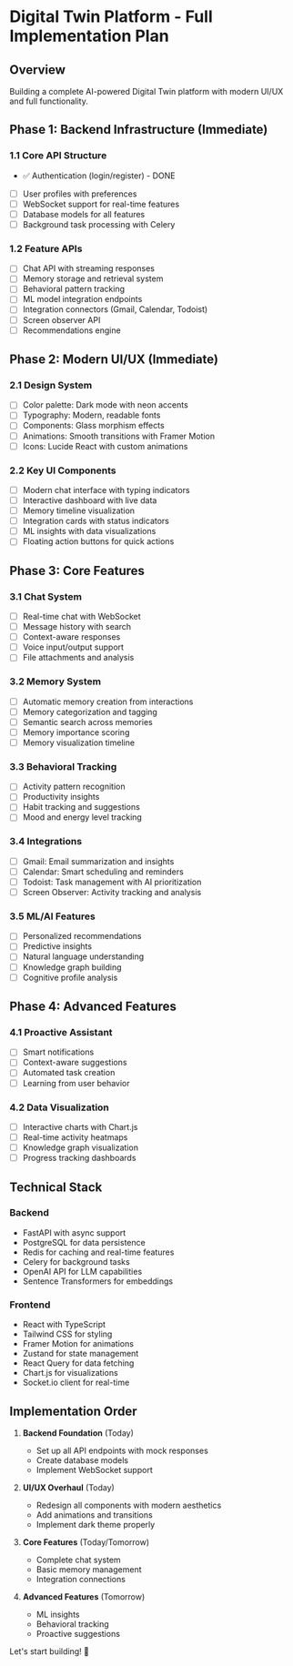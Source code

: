 # Digital Twin Platform - Full Implementation Plan

## Overview
Building a complete AI-powered Digital Twin platform with modern UI/UX and full functionality.

## Phase 1: Backend Infrastructure (Immediate)

### 1.1 Core API Structure
- ✅ Authentication (login/register) - DONE
- [ ] User profiles with preferences
- [ ] WebSocket support for real-time features
- [ ] Database models for all features
- [ ] Background task processing with Celery

### 1.2 Feature APIs
- [ ] Chat API with streaming responses
- [ ] Memory storage and retrieval system
- [ ] Behavioral pattern tracking
- [ ] ML model integration endpoints
- [ ] Integration connectors (Gmail, Calendar, Todoist)
- [ ] Screen observer API
- [ ] Recommendations engine

## Phase 2: Modern UI/UX (Immediate)

### 2.1 Design System
- [ ] Color palette: Dark mode with neon accents
- [ ] Typography: Modern, readable fonts
- [ ] Components: Glass morphism effects
- [ ] Animations: Smooth transitions with Framer Motion
- [ ] Icons: Lucide React with custom animations

### 2.2 Key UI Components
- [ ] Modern chat interface with typing indicators
- [ ] Interactive dashboard with live data
- [ ] Memory timeline visualization
- [ ] Integration cards with status indicators
- [ ] ML insights with data visualizations
- [ ] Floating action buttons for quick actions

## Phase 3: Core Features

### 3.1 Chat System
- [ ] Real-time chat with WebSocket
- [ ] Message history with search
- [ ] Context-aware responses
- [ ] Voice input/output support
- [ ] File attachments and analysis

### 3.2 Memory System
- [ ] Automatic memory creation from interactions
- [ ] Memory categorization and tagging
- [ ] Semantic search across memories
- [ ] Memory importance scoring
- [ ] Memory visualization timeline

### 3.3 Behavioral Tracking
- [ ] Activity pattern recognition
- [ ] Productivity insights
- [ ] Habit tracking and suggestions
- [ ] Mood and energy level tracking

### 3.4 Integrations
- [ ] Gmail: Email summarization and insights
- [ ] Calendar: Smart scheduling and reminders
- [ ] Todoist: Task management with AI prioritization
- [ ] Screen Observer: Activity tracking and analysis

### 3.5 ML/AI Features
- [ ] Personalized recommendations
- [ ] Predictive insights
- [ ] Natural language understanding
- [ ] Knowledge graph building
- [ ] Cognitive profile analysis

## Phase 4: Advanced Features

### 4.1 Proactive Assistant
- [ ] Smart notifications
- [ ] Context-aware suggestions
- [ ] Automated task creation
- [ ] Learning from user behavior

### 4.2 Data Visualization
- [ ] Interactive charts with Chart.js
- [ ] Real-time activity heatmaps
- [ ] Knowledge graph visualization
- [ ] Progress tracking dashboards

## Technical Stack

### Backend
- FastAPI with async support
- PostgreSQL for data persistence
- Redis for caching and real-time features
- Celery for background tasks
- OpenAI API for LLM capabilities
- Sentence Transformers for embeddings

### Frontend
- React with TypeScript
- Tailwind CSS for styling
- Framer Motion for animations
- Zustand for state management
- React Query for data fetching
- Chart.js for visualizations
- Socket.io client for real-time

## Implementation Order

1. **Backend Foundation** (Today)
   - Set up all API endpoints with mock responses
   - Create database models
   - Implement WebSocket support

2. **UI/UX Overhaul** (Today)
   - Redesign all components with modern aesthetics
   - Add animations and transitions
   - Implement dark theme properly

3. **Core Features** (Today/Tomorrow)
   - Complete chat system
   - Basic memory management
   - Integration connections

4. **Advanced Features** (Tomorrow)
   - ML insights
   - Behavioral tracking
   - Proactive suggestions

Let's start building! 🚀